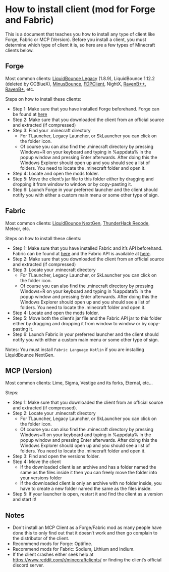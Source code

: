 
# How to install client (mod for Forge and Fabric)

This is a document that teaches you how to install any type of client like Forge, Fabric or MCP (Version).
Before you install a client, you must determine which type of client it is, so here are a few types of Minecraft clients below.

## Forge
Most common clients: [LiquidBounce Legacy](https://vn.liquidbounce.net/download) (1.8.9), LiquidBounce 1.12.2 (deleted by CCBlueX), [MinusBounce](https://minusbounce.lol/), [FDPClient](https://fdpinfo.github.io), NightX, [RavenB++](https://k-ov.github.io/download/), [RavenB+](https://github.com/Kopamed/Raven-bPLUS), etc.

Steps on how to install these clients:
- Step 1: Make sure that you have installed Forge beforehand. Forge can be found at [here](https://files.minecraftforge.net/net/minecraftforge/forge/)
- Step 2: Make sure that you downloaded the client from an official source and extracted (if compressed)
- Step 3: Find your .minecraft directory
    + For TLauncher, Legacy Launcher, or SkLauncher you can click on the folder icon.
    + Of course you can also find the .minecraft directory by pressing Windows+R on your keyboard and typing in %appdata% in the popup window and pressing Enter afterwards. After doing this the Windows Explorer should open up and you should see a list of folders. You need to locate the .minecraft folder and open it.
- Step 4: Locate and open the mods folder.
- Step 5: Move the client’s jar file to this folder either by dragging and dropping it from window to window or by copy-pasting it.
- Step 6: Launch Forge in your preferred launcher and the client should notify you with either a custom main menu or some other type of sign.

## Fabric

Most common clients: [LiquidBounce NextGen](https://vn.liquidbounce.net/download), [ThunderHack Recode](https://github.com/Pan4ur/ThunderHack-Recode), Meteor, etc.

Steps on how to install these clients:
- Step 1: Make sure that you have installed Fabric and it’s API beforehand. Fabric can be found at [here](https://fabricmc.net/use/installer/) and the Fabric API is available at [here](https://www.curseforge.com/minecraft/mc-mods/fabric-api/files/all?page=1&pageSize=20).
- Step 2: Make sure that you downloaded the client from an official source and extracted (if compressed)
- Step 3: Locate your .minecraft directory
    - For TLauncher, Legacy Launcher, or SkLauncher you can click on the folder icon.
    - Of course you can also find the .minecraft directory by pressing Windows+R on your keyboard and typing in %appdata% in the popup window and pressing Enter afterwards. After doing this the Windows Explorer should open up and you should see a list of folders. You need to locate the .minecraft folder and open it.
- Step 4: Locate and open the mods folder.
- Step 5: Move both the client’s jar file and the Fabric API jar to this folder either by dragging and dropping it from window to window or by copy-pasting it.
- Step 6: Launch Fabric in your preferred launcher and the client should notify you with either a custom main menu or some other type of sign.

Notes: You must install `Fabric Language Kotlin` if you are installing LiquidBounce NextGen.



## MCP (Version)

Most common clients: Lime, Sigma, Vestige and its forks, Eternal, etc…

Steps:
- Step 1: Make sure that you downloaded the client from an official source and extracted (if compressed).
- Step 2: Locate your .minecraft directory
    + For TLauncher, Legacy Launcher, or SkLauncher you can click on the folder icon.
    + Of course you can also find the .minecraft directory by pressing Windows+R on your keyboard and typing in %appdata% in the popup window and pressing Enter afterwards. After doing this the Windows Explorer should open up and you should see a list of folders. You need to locate the .minecraft folder and open it.
- Step 3: Find and open the versions folder.
- Step 4: Move the client
    + If the downloaded client is an archive and has a folder named the same as the files inside it then you can freely move the folder into your versions folder
    + If the downloaded client is only an archive with no folder inside, you have to create a new folder named the same as the files inside.
- Step 5: If your launcher is open, restart it and find the client as a version and start it!

## Notes
- Don't install an MCP Client as a Forge/Fabric mod as many people have done this to only find out that it doesn’t work and then go complain to the distributor of the client.
- Recommend mods for Forge: Optifine.
- Recommend mods for Fabric: Sodium, Lithium and Indium.
- If the client crashes either seek help at https://www.reddit.com/r/minecraftclients/ or finding the client’s official discord server.
